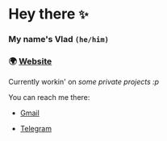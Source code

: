 # Hey there `✨`

### My name's **Vlad** `(he/him)`

### 🌍 [Website](https://the1mason.com)

Currently workin' on *some private projects :p*

You can reach me there:

- [Gmail](mailto:the1mason.general@gmail.com)

- [Telegram](https://t.me/the1mason)
